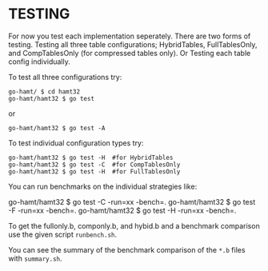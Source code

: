 TESTING
=======

For now you test each implementation seperately. There are two forms of testing.
Testing all three table configurations; HybridTables, FullTablesOnly, and
CompTablesOnly (for compressed tables only). Or Testing each table config
individually.

To test all three configurations try:

    go-hamt/ $ cd hamt32
    go-hamt/hamt32 $ go test
	
or

    go-hamt/hamt32 $ go test -A

To test individual configuration types try:

    go-hamt/hamt32 $ go test -H  #for HybridTables
    go-hamt/hamt32 $ go test -C  #for CompTablesOnly
    go-hamt/hamt32 $ go test -H  #for FullTablesOnly
	
   
You can run benchmarks on the individual strategies like:

   go-hamt/hamt32 $ go test -C -run=xx -bench=.
   go-hamt/hamt32 $ go test -F -run=xx -bench=.
   go-hamt/hamt32 $ go test -H -run=xx -bench=.

To get the fullonly.b, componly.b, and hybid.b and a benchmark comparison
use the given script `runbench.sh`.

You can see the summary of the benchmark comparison of the `*.b` files
with `summary.sh`.

